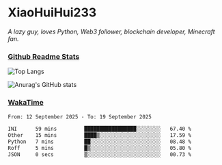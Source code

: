 # XiaoHuiHui233

*A lazy guy, loves Python, Web3 follower, blockchain developer, Minecraft fan.*

### [Github Readme Stats](https://github.com/anuraghazra/github-readme-stats)

![Top Langs](https://github-readme-stats.vercel.app/api/top-langs/?username=XiaoHuiHui233&layout=compact&theme=github_dark)

![Anurag's GitHub stats](https://github-readme-stats.vercel.app/api?username=XiaoHuiHui233&show_icons=true&theme=github_dark)

### [WakaTime](https://wakatime.com)

<!--START_SECTION:waka-->

```txt
From: 12 September 2025 - To: 19 September 2025

INI      59 mins         █████████████████░░░░░░░░   67.40 %
Other    15 mins         ████▒░░░░░░░░░░░░░░░░░░░░   17.59 %
Python   7 mins          ██░░░░░░░░░░░░░░░░░░░░░░░   08.48 %
Roff     5 mins          █▒░░░░░░░░░░░░░░░░░░░░░░░   05.80 %
JSON     0 secs          ▒░░░░░░░░░░░░░░░░░░░░░░░░   00.73 %
```

<!--END_SECTION:waka-->
